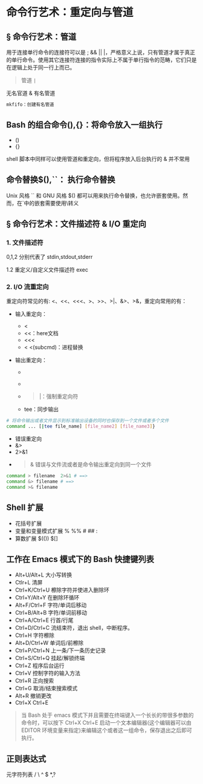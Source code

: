# 命令行艺术：重定向与管道 #
## § 命令行艺术：管道 ##
用于连接单行命令的连接符可以是 ; && || |，严格意义上说，只有管道才属于真正的单行命令。使用其它连接符连接的指令实际上不属于单行指令的范畴，它们只是在逻辑上处于同一行上而已。

> 管道 `|`

无名官道 & 有名管道

```Bash
mkfifo：创建有名管道
```

## Bash 的组合命令(),{}：将命令放入一组执行 ##
+ ()
+ {}

shell 脚本中同样可以使用管道和重定向，但将程序放入后台执行的 & 并不常用

## 命令替换$(),``： 执行命令替换 ##
Unix 风格 `` 和 GNU 风格 $() 都可以用来执行命令替换，也允许嵌套使用。然而，在\`中的嵌套需要使用\转义

## § 命令行艺术：文件描述符 & I/O 重定向 ##
### 1. 文件描述符 ###
0,1,2 分别代表了 stdin,stdout,stderr 

1.2 重定义/自定义文件描述符
exec 

### 2. I/O 流重定向 ###
重定向符常见的有: <、<<、<<<、>、>>、>|、&>、>&，重定向常用的有：
+ 输入重定向：
	+ <
	+ <<：here文档 
	+ <<<
	+ < <(subcmd)：进程替换 

+ 输出重定向：
	+ >
	+ >>
	+ >|：强制重定向符
	+ tee：同步输出
```Bash
# 将命令输出或者文件显示到标准输出设备的同时也保存到一个文件或者多个文件
command ... [|tee file_name] [file_name2] [file_name3]}
```
+ 错误重定向
 + &>
 + 2>&1
 + >&
错误与文件流或者是命令输出重定向到同一个文件
```Bash
command > filename  2>&1 # ==>
command &> filename # ==>
command >& filename
```

## Shell 扩展 ##
 + 花括号扩展
 + 变量和变量模式扩展
   % %% # ## :
 + 算数扩展 $(()) $[]

## 工作在 Emacs 模式下的 Bash 快捷键列表 ##
 + Alt+U/Alt+L 大小写转换
 + Ctlr+L 清屏
 + Ctrl+K/Ctrl+U 檫除字符并使进入删除环
 + Ctrl+Y/Alt+Y 在删除环循环
 + Alt+F/Ctrl+F 字符/单词后移动
 + Ctrl+B/Alt+B 字符/单词前移动
 + Ctrl+A/Ctrl+E 行首/行尾
 + Ctrl+D/Ctrl+C 流结束符，退出 shell，中断程序。
 + Ctrl+H 字符檫除
 + Alt+D/Ctrl+W 单词后/前檫除
 + Ctrl+P/Ctrl+N 上一条/下一条历史记录
 + Ctrl+S/Ctrl+Q 挂起/解锁终端
 + Ctrl+Z 程序后台运行
 + Ctrl+V 控制字符的输入方法
 + Ctrl+R 正向搜索
 + Ctrl+G 取消/结束搜索模式
 + Alt+R 撤销更改
 + Ctrl+X Ctrl+E
> 当 Bash 处于 emacs 模式下并且需要在终端键入一个长长的带很多参数的命令时，可以按下 Ctrl+X  Ctrl+E 启动一个文本编辑器(这个编辑器可以由 EDITOR 环境变量来指定)来编辑这个或者这一组命令，保存退出之后即可执行。

## 正则表达式 ##
元字符列表
/ \ ^ $ \*,?  

